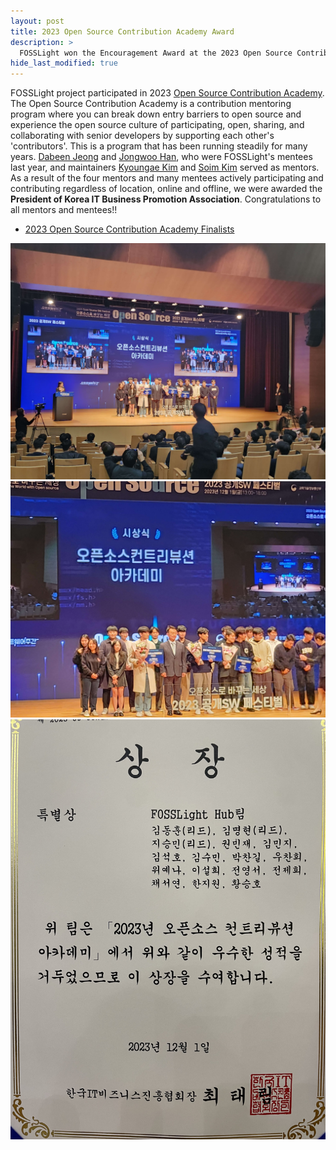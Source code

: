 ```yaml
---
layout: post
title: 2023 Open Source Contribution Academy Award
description: >
  FOSSLight won the Encouragement Award at the 2023 Open Source Contribution Academy.
hide_last_modified: true
---
```


FOSSLight project participated in 2023 [Open Source Contribution Academy](https://www.contribution.ac/).
The Open Source Contribution Academy is a contribution mentoring program where you can break down entry barriers to open source and experience the open source culture of participating, open, sharing, and collaborating with senior developers by supporting each other's 'contributors'. This is a program that has been running steadily for many years.
[Dabeen Jeong](https://github.com/70825) and [Jongwoo Han](https://github.com/jongwooo), who were FOSSLight's mentees last year, and maintainers [Kyoungae Kim](https://www.linkedin.com/in/kyoungae-kim-597a1630/) and [Soim Kim](https://github.com/soimkim) served as mentors.
As a result of the four mentors and many mentees actively participating and contributing regardless of location, online and offline, we were awarded the **President of Korea IT Business Promotion Association**. Congratulations to all mentors and mentees!!

- [2023 Open Source Contribution Academy Finalists](https://www.oss.kr/notice/show/53ba6af3-867d-45ad-a31c-ba576c4f1855)

![](../../assets/img/news/231227/all_1.jpg)
![](../../assets/img/news/231227/all_2.jpg)
![](../../assets/img/news/231227/doc.jpg)
